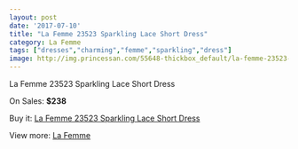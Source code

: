 ```yaml
---
layout: post
date: '2017-07-10'
title: "La Femme 23523 Sparkling Lace Short Dress"
category: La Femme
tags: ["dresses","charming","femme","sparkling","dress"]
image: http://img.princessan.com/55648-thickbox_default/la-femme-23523-sparkling-lace-short-dress.jpg
---
```

La Femme 23523 Sparkling Lace Short Dress

On Sales: **$238**
<a href="https://www.princessan.com/en/la-femme/25005-la-femme-23523-sparkling-lace-short-dress.html"><amp-img layout="responsive" width="600" height="600" src="//img.princessan.com/55648-thickbox_default/la-femme-23523-sparkling-lace-short-dress.jpg" alt="La Femme 23523 Sparkling Lace Short Dress 0" /></a>
<a href="https://www.princessan.com/en/la-femme/25005-la-femme-23523-sparkling-lace-short-dress.html"><amp-img layout="responsive" width="600" height="600" src="//img.princessan.com/55649-thickbox_default/la-femme-23523-sparkling-lace-short-dress.jpg" alt="La Femme 23523 Sparkling Lace Short Dress 1" /></a>

Buy it: [La Femme 23523 Sparkling Lace Short Dress](https://www.princessan.com/en/la-femme/25005-la-femme-23523-sparkling-lace-short-dress.html "La Femme 23523 Sparkling Lace Short Dress")

View more: [La Femme](https://www.princessan.com/en/28-la-femme "La Femme")